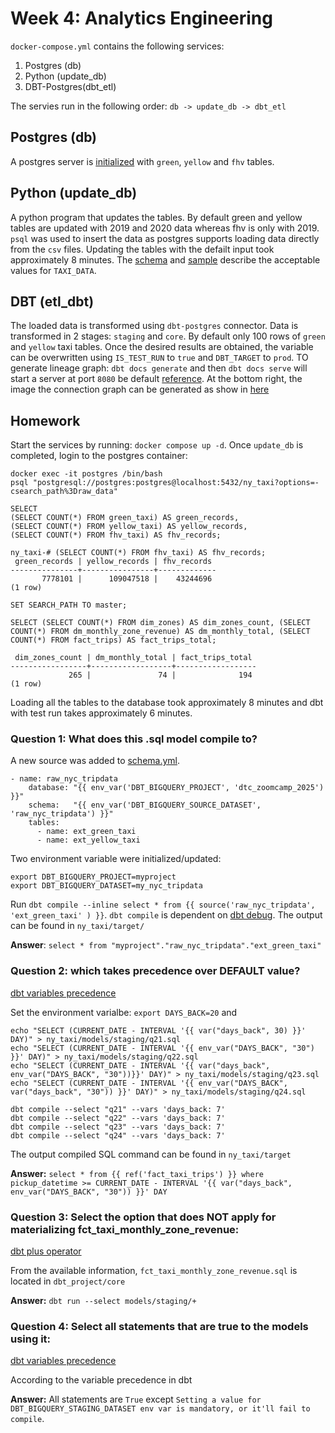 # Week 4: Analytics Engineering
`docker-compose.yml` contains the following services:

1. Postgres (db)
2. Python (update_db)
3. DBT-Postgres(dbt_etl)

The servies run in the following order: `db -> update_db -> dbt_etl`

## Postgres (db)
A postgres server is [initialized](init_db/init.sql) with `green`, `yellow` and `fhv` tables.

## Python (update_db)
A python program that updates the tables. By default green and yellow tables are updated with 2019 and 2020 data whereas fhv is only with 2019. `psql` was used to insert the data as postgres supports loading data directly from the `csv` files. Updating the tables with the defailt input took approximately 8 minutes. The [schema](taxi_data_schema.json) and [sample](taxi_data_sample.json) describe the acceptable values for `TAXI_DATA`.

## DBT (etl_dbt)
The loaded data is transformed using `dbt-postgres` connector. Data is transformed in 2 stages: `staging` and `core`. By default only 100 rows of `green` and `yellow` taxi tables. Once the desired results are obtained, the variable can be overwritten using `IS_TEST_RUN` to `true` and `DBT_TARGET` to `prod`. TO generate lineage graph: `dbt docs generate` and then `dbt docs serve` will start a server at port `8080` be default [reference](https://docs.getdbt.com/reference/commands/cmd-docs). At the bottom right, the image the connection graph can be generated as show in [here](dbt-dag.png)

## Homework

Start the services by running: `docker compose up -d`. Once `update_db` is completed, login to the postgres container: 

```
docker exec -it postgres /bin/bash
psql "postgresql://postgres:postgres@localhost:5432/ny_taxi?options=-csearch_path%3Draw_data"

SELECT 
(SELECT COUNT(*) FROM green_taxi) AS green_records,
(SELECT COUNT(*) FROM yellow_taxi) AS yellow_records,
(SELECT COUNT(*) FROM fhv_taxi) AS fhv_records;

ny_taxi-# (SELECT COUNT(*) FROM fhv_taxi) AS fhv_records;
 green_records | yellow_records | fhv_records 
---------------+----------------+-------------
       7778101 |      109047518 |    43244696
(1 row)

SET SEARCH_PATH TO master;

SELECT (SELECT COUNT(*) FROM dim_zones) AS dim_zones_count, (SELECT COUNT(*) FROM dm_monthly_zone_revenue) AS dm_monthly_total, (SELECT COUNT(*) FROM fact_trips) AS fact_trips_total;

 dim_zones_count | dm_monthly_total | fact_trips_total 
-----------------+------------------+------------------
             265 |               74 |              194
(1 row)
```

Loading all the tables to the database took approximately 8 minutes and dbt with test run takes approximately 6 minutes.

### Question 1: What does this .sql model compile to?

A new source was added to [schema.yml](ny_taxi/models/staging/schema.yml).

```
- name: raw_nyc_tripdata
    database: "{{ env_var('DBT_BIGQUERY_PROJECT', 'dtc_zoomcamp_2025') }}"
    schema:   "{{ env_var('DBT_BIGQUERY_SOURCE_DATASET', 'raw_nyc_tripdata') }}"
    tables:
      - name: ext_green_taxi
      - name: ext_yellow_taxi
```

Two environment variable were initialized/updated:

```
export DBT_BIGQUERY_PROJECT=myproject
export DBT_BIGQUERY_DATASET=my_nyc_tripdata
```

Run `dbt compile --inline select * from {{ source('raw_nyc_tripdata', 'ext_green_taxi' ) }}`. `dbt compile` is dependent on [dbt debug](https://docs.getdbt.com/faqs/Warehouse/db-connection-dbt-compile). The output can be found in `ny_taxi/target/`

**Answer**: `select * from "myproject"."raw_nyc_tripdata"."ext_green_taxi"`

### Question 2: which takes precedence over DEFAULT value?
[dbt variables precedence](https://docs.getdbt.com/docs/build/project-variables#defining-variables-on-the-command-line)

Set the environment varialbe: `export DAYS_BACK=20` and 

```
echo "SELECT (CURRENT_DATE - INTERVAL '{{ var("days_back", 30) }}' DAY)" > ny_taxi/models/staging/q21.sql
echo "SELECT (CURRENT_DATE - INTERVAL '{{ env_var("DAYS_BACK", "30") }}' DAY)" > ny_taxi/models/staging/q22.sql
echo "SELECT (CURRENT_DATE - INTERVAL '{{ var("days_back", env_var("DAYS_BACK", "30"))}}' DAY)" > ny_taxi/models/staging/q23.sql
echo "SELECT (CURRENT_DATE - INTERVAL '{{ env_var("DAYS_BACK", var("days_back", "30")) }}' DAY)" > ny_taxi/models/staging/q24.sql
```

```
dbt compile --select "q21" --vars 'days_back: 7'
dbt compile --select "q22" --vars 'days_back: 7'
dbt compile --select "q23" --vars 'days_back: 7'
dbt compile --select "q24" --vars 'days_back: 7'
```

The output compiled SQL command can be found in `ny_taxi/target`

**Answer:** `select * from {{ ref('fact_taxi_trips') }} where pickup_datetime >= CURRENT_DATE - INTERVAL '{{ var("days_back", env_var("DAYS_BACK", "30")) }}' DAY`

### Question 3: Select the option that does NOT apply for materializing fct_taxi_monthly_zone_revenue:
[dbt plus operator](https://docs.getdbt.com/reference/node-selection/graph-operators)

From the available information, `fct_taxi_monthly_zone_revenue.sql` is located in `dbt_project/core`

**Answer:** `dbt run --select models/staging/+`

### Question 4: Select all statements that are true to the models using it:
[dbt variables precedence](https://docs.getdbt.com/docs/build/project-variables#defining-variables-on-the-command-line)

According to the variable precedence in dbt

**Answer:** All statements are `True` except `Setting a value for DBT_BIGQUERY_STAGING_DATASET env var is mandatory, or it'll fail to compile`.